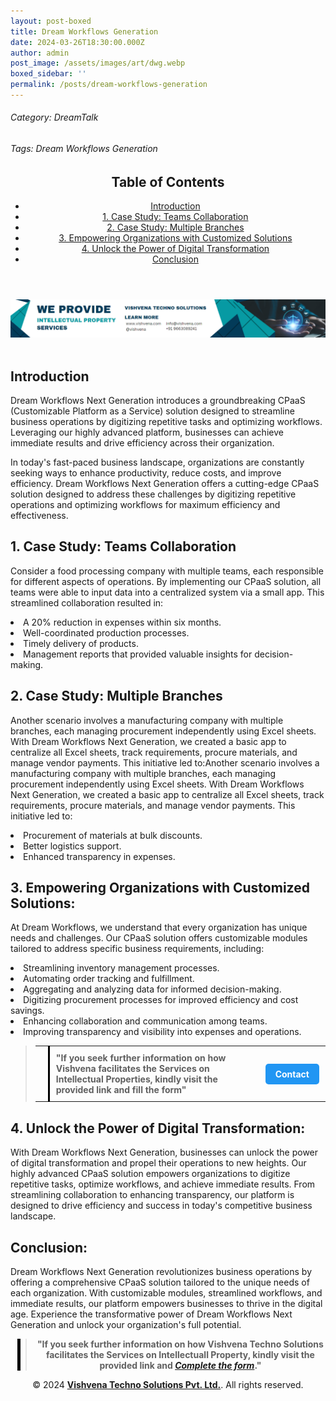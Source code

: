 ```yaml
---
layout: post-boxed
title: Dream Workflows Generation
date: 2024-03-26T18:30:00.000Z
author: admin
post_image: /assets/images/art/dwg.webp
boxed_sidebar: ''
permalink: /posts/dream-workflows-generation
---
```


###### Category: DreamTalk

###### Tags: Dream Workflows Generation

<html lang="en">
<head>
    <meta charset="UTF-8">
    <meta name="viewport" content="width=device-width, initial-scale=1.0">
    <title><h1>Dream Workflows Generation</h1></title>
    <meta name="description" content="Transform your business operations with Dream Workflows Next Generation. Streamline repetitive tasks, optimize workflows, and achieve immediate results with our advanced CPaaS solution.">
</head>
<body>
   <header>
	<h2>Table of Contents</h2>
       <nav>
			<ul>
				<li><a href="#introduction">Introduction</a></li>
				<li><a href="#1">1. Case Study: Teams Collaboration</a></li>
				<li><a href="#2">2. Case Study: Multiple Branches</a></li>
				<li><a href="#3">3. Empowering Organizations with Customized Solutions</a></li>
				<li><a href="#4">4. Unlock the Power of Digital Transformation</a></li>
				<li><a href="#5">Conclusion</a></li>
			</ul>
		</nav>
	</header>

<a href="/contact">
  <img src="/assets/images/art/ip ads a.webp" alt="inlinead" style="max-width:100%; height:auto;">
</a>
<br><br>

<article>
    <section id="introduction">
        <h2>Introduction</h2>
        <p>Dream Workflows Next Generation introduces a groundbreaking CPaaS (Customizable Platform as a Service) solution designed to streamline business operations by digitizing repetitive tasks and optimizing workflows. Leveraging our highly advanced platform, businesses can achieve immediate results and drive efficiency across their organization.</p>
	</section>
<p>In today's fast-paced business landscape, organizations are constantly seeking ways to enhance productivity, reduce costs, and improve efficiency. Dream Workflows Next Generation offers a cutting-edge CPaaS solution designed to address these challenges by digitizing repetitive operations and optimizing workflows for maximum efficiency and effectiveness.</p>
<section id="1">
	<h2>1. Case Study: Teams Collaboration</h2>
<p>Consider a food processing company with multiple teams, each responsible for different aspects of operations. By implementing our CPaaS solution, all teams were able to input data into a centralized system via a small app. This streamlined collaboration resulted in:</p>

<li>A 20% reduction in expenses within six months.</li>
<li>Well-coordinated production processes.</li>
<li>Timely delivery of products.</li>
<li>Management reports that provided valuable insights for decision-making.</li>

</section>

<section id="2">
	<h2>2. Case Study: Multiple Branches</h2>
<p>Another scenario involves a manufacturing company with multiple branches, each managing procurement independently using Excel sheets. With Dream Workflows Next Generation, we created a basic app to centralize all Excel sheets, track requirements, procure materials, and manage vendor payments. This initiative led to:Another scenario involves a manufacturing company with multiple branches, each managing procurement independently using Excel sheets. With Dream Workflows Next Generation, we created a basic app to centralize all Excel sheets, track requirements, procure materials, and manage vendor payments. This initiative led to:</p>

<li>Procurement of materials at bulk discounts.</li>
<li>Better logistics support.</li>
<li>Enhanced transparency in expenses.</li>

</section>

<section id="3">
	<h2>3. Empowering Organizations with Customized Solutions:</h2>
<p>At Dream Workflows, we understand that every organization has unique needs and challenges. Our CPaaS solution offers customizable modules tailored to address specific business requirements, including:</p>

<li>Streamlining inventory management processes.</li>
<li>Automating order tracking and fulfillment.</li>
<li>Aggregating and analyzing data for informed decision-making.</li>
<li>Digitizing procurement processes for improved efficiency and cost savings.</li>
<li>Enhancing collaboration and communication among teams.</li>
<li>Improving transparency and visibility into expenses and operations.</li>
</section>
<blockquote style="position:relative;">
 <table style="border-collapse: collapse; width: 100%;">
    <tr>
      <td style="border-right: 3px solid black; padding: 10px; width: auto;">
        <!-- Vertical line -->
      </td>
      <td style="padding: 10px; width: auto;">
        <b style="font-size:1em;">"If you seek further information on how Vishvena facilitates the Services on Intellectual Properties, kindly visit the provided link and fill the form"</b>
      </td>
      <td style="padding: 10px; width: auto;">
        <a href="/contact" style="display: inline-block; background-color: #2196F3; color: white; padding: 8px 16px; text-decoration: none; border-radius: 5px; font-weight: bold;">Contact</a>
      </td>
    </tr>
  </table>
  </blockquote>

<section id="4">
	<h2>4. Unlock the Power of Digital Transformation:</h2>
<p>With Dream Workflows Next Generation, businesses can unlock the power of digital transformation and propel their operations to new heights. Our highly advanced CPaaS solution empowers organizations to digitize repetitive tasks, optimize workflows, and achieve immediate results. From streamlining collaboration to enhancing transparency, our platform is designed to drive efficiency and success in today's competitive business landscape.</p>
</section>

<section id="5">
	<h2>Conclusion:</h2>
<p>Dream Workflows Next Generation revolutionizes business operations by offering a comprehensive CPaaS solution tailored to the unique needs of each organization. With customizable modules, streamlined workflows, and immediate results, our platform empowers businesses to thrive in the digital age. Experience the transformative power of Dream Workflows Next Generation and unlock your organization's full potential.</p>
</section>

</article>

<center><blockquote style="position:relative;">
<p><b style="font-size:1em;">"If you seek further information on how Vishvena Techno Solutions facilitates the Services on Intellectuall Property, kindly visit the provided link and <a href="/contact"><i>Complete the form</i></a>."</b></p>
<div style="position:absolute; top:0; bottom:0; left:-15px; border-left:5px solid black;"></div>
</blockquote></center>

<footer>
<center><p>&copy; 2024 <a href="https://vishvena.com"><b>Vishvena Techno Solutions Pvt. Ltd.</b></a>. All rights reserved.</p></center>

</footer>
</body>
</html>
